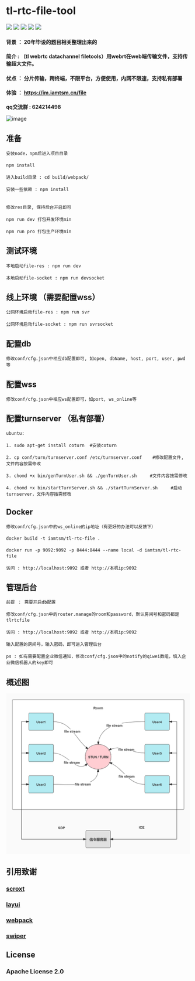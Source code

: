 # tl-rtc-file-tool

[![](https://img.shields.io/badge/webrtc-p2p-blue)](https://webrtc.org.cn/)
[![](https://img.shields.io/badge/code-simple-green)](https://github.com/iamtsm/tl-rtc-file/)
[![](https://img.shields.io/badge/large%20file-support-green)](https://github.com/iamtsm/tl-rtc-file/)
[![](https://img.shields.io/badge/deployment-private-yellow)](https://github.com/iamtsm/tl-rtc-file/)
[![](https://img.shields.io/badge/platform-unlimited-coral)](https://github.com/iamtsm/tl-rtc-file/)


#### 背景 ： 20年毕设的题目相关整理出来的
#### 简介 : （tl webrtc datachannel filetools）用webrt在web端传输文件，支持传输超大文件。
#### 优点 ： 分片传输，跨终端，不限平台，方便使用，内网不限速，支持私有部署

#### 体验 ： https://im.iamtsm.cn/file

**qq交流群 : 624214498**

![image](doc/tl-rtc-file-demo.gif)

## 准备

    安装node，npm后进入项目目录
    
    npm install

    进入build目录 : cd build/webpack/  

    安装一些依赖 : npm install


    修改res目录, 保持后台开启即可

    npm run dev 打包开发环境min

    npm run pro 打包生产环境min

## 测试环境 

    本地启动file-res : npm run dev

    本地启动file-socket : npm run devsocket

## 线上环境 （需要配置wss）

    公网环境启动file-res : npm run svr 

    公网环境启动file-socket : npm run svrsocket


## 配置db

    修改conf/cfg.json中相应db配置即可, 如open, dbName, host, port, user, pwd 等


## 配置wss

    修改conf/cfg.json中相应ws配置即可，如port, ws_online等


## 配置turnserver （私有部署）

    ubuntu:

    1. sudo apt-get install coturn  #安装coturn 

    2. cp conf/turn/turnserver.conf /etc/turnserver.conf    #修改配置文件, 文件内容按需修改

    3. chomd +x bin/genTurnUser.sh && ./genTurnUser.sh     #文件内容按需修改

    4. chomd +x bin/startTurnServer.sh && ./startTurnServer.sh     #启动turnserver，文件内容按需修改

## Docker

    修改conf/cfg.json中的ws_online的ip地址（有更好的办法可以反馈下）

    docker build -t iamtsm/tl-rtc-file .

    docker run -p 9092:9092 -p 8444:8444 --name local -d iamtsm/tl-rtc-file

    访问 : http://localhost:9092 或者 http://本机ip:9092

## 管理后台

    前提 ： 需要开启db配置

    修改conf/cfg.json中的router.manage的room和password，默认房间号和密码都是tlrtcfile

    访问 : http://localhost:9092 或者 http://本机ip:9092

    输入配置的房间号，输入密码，即可进入管理后台

    ps : 如有需要配置企业微信通知，修改conf/cfg.json中的notify的qiwei数组，填入企业微信机器人的key即可

## 概述图

![image](doc/tl-rtc-file-tool.jpg)


## 引用致谢

### [scroxt](https://github.com/chenjianfang/scroxt)

### [layui](https://github.com/layui/layui)

### [webpack](https://github.com/webpack/webpack)

### [swiper](https://github.com/nolimits4web/swiper)

## License

### Apache License 2.0